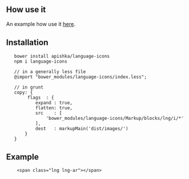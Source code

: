 ## How use it

An example how use it [here](https://apishka.github.io/language-icons/#!/).

## Installation

       bower install apishka/language-icons
       npm i language-icons
       
       // in a generally less file
       @import "bower_modules/language-icons/index.less";
       
       // in grunt
       copy: {
            flags  : {
               expand : true,
               flatten: true,
               src    : [
                   'bower_modules/language-icons/Markup/blocks/lng/i/*'
               ],
               dest   : markupMain('dist/images/')
           }
       }


## Example

        <span class="lng lng-ar"></span> 